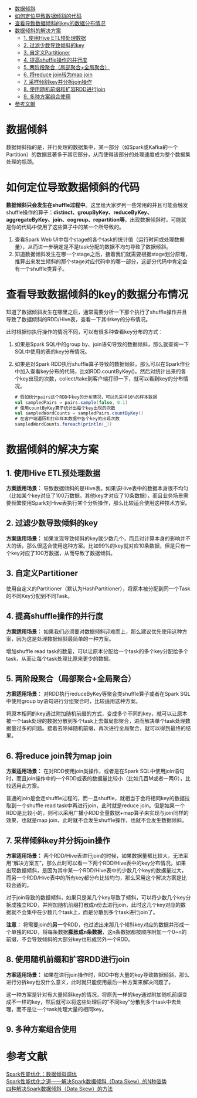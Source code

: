 * [数据倾斜](#数据倾斜)
* [如何定位导致数据倾斜的代码](#如何定位导致数据倾斜的代码)
* [查看导致数据倾斜的key的数据分布情况](#查看导致数据倾斜的key的数据分布情况)
* [数据倾斜的解决方案](#数据倾斜的解决方案)
    * [1. 使用Hive ETL预处理数据](#1-使用hive-etl预处理数据)
    * [2. 过滤少数导致倾斜的key](#2-过滤少数导致倾斜的key)
    * [3. 自定义Partitioner](#3-自定义partitioner)
    * [4. 提高shuffle操作的并行度](#4-提高shuffle操作的并行度)
    * [5. 两阶段聚合（局部聚合+全局聚合）](#5-两阶段聚合局部聚合全局聚合)
    * [6. 将reduce join转为map join](#6-将reduce-join转为map-join)
    * [7. 采样倾斜key并分拆join操作](#7-采样倾斜key并分拆join操作)
    * [8. 使用随机前缀和扩容RDD进行join](#8-使用随机前缀和扩容rdd进行join)
    * [9. 多种方案组合使用](#9-多种方案组合使用)
* [参考文献](#参考文献)

# 数据倾斜
数据倾斜指的是，并行处理的数据集中，某一部分（如Spark或Kafka的一个Partition）的数据显著多于其它部分，从而使得该部分的处理速度成为整个数据集处理的瓶颈。

# 如何定位导致数据倾斜的代码
**数据倾斜只会发生在shuffle过程中**。这里给大家罗列一些常用的并且可能会触发shuffle操作的算子：**distinct、groupByKey、reduceByKey、aggregateByKey、join、cogroup、repartition等**。出现数据倾斜时，可能就是你的代码中使用了这些算子中的某一个所导致的。
1. 查看Spark Web UI中每个stage的各个task的统计值（运行时间或处理数据量），从而进一步确定是不是task分配的数据不均匀导致了数据倾斜。
2. 知道数据倾斜发生在哪一个stage之后，接着我们就需要根据stage划分原理，推算出来发生倾斜的那个stage对应代码中的哪一部分，这部分代码中肯定会有一个shuffle类算子。

# 查看导致数据倾斜的key的数据分布情况
知道了数据倾斜发生在哪里之后，通常需要分析一下那个执行了shuffle操作并且导致了数据倾斜的RDD/Hive表，查看一下其中key的分布情况。   

此时根据你执行操作的情况不同，可以有很多种查看key分布的方式：   
1. 如果是Spark SQL中的group by、join语句导致的数据倾斜，那么就查询一下SQL中使用的表的key分布情况。  
2. 如果是对Spark RDD执行shuffle算子导致的数据倾斜，那么可以在Spark作业中加入查看key分布的代码，比如RDD.countByKey()。然后对统计出来的各个key出现的次数，collect/take到客户端打印一下，就可以看到key的分布情况。

    ```scala
    # 假如统计pairs这个RDD中key的分布情况，可以先采样10%的样本数据
    val sampledPairs = pairs.sample(false, 0.1)
    # 使用countByKey算子统计出每个key出现的次数
    val sampledWordCounts = sampledPairs.countByKey()
    # 在客户端遍历和打印样本数据中各个key的出现次数
    sampledWordCounts.foreach(println(_))
    ```

# 数据倾斜的解决方案
## 1. 使用Hive ETL预处理数据
**方案适用场景：** 导致数据倾斜的是Hive表。如果该Hive表中的数据本身很不均匀（比如某个key对应了100万数据，其他key才对应了10条数据），而且业务场景需要频繁使用Spark对Hive表执行某个分析操作，那么比较适合使用这种技术方案。
## 2. 过滤少数导致倾斜的key
**方案适用场景：** 如果发现导致倾斜的key就少数几个，而且对计算本身的影响并不大的话，那么很适合使用这种方案。比如99%的key就对应10条数据，但是只有一个key对应了100万数据，从而导致了数据倾斜。
## 3. 自定义Partitioner
使用自定义的Partitioner（默认为HashPartitioner），将原本被分配到同一个Task的不同Key分配到不同Task。
## 4. 提高shuffle操作的并行度
**方案适用场景：** 如果我们必须要对数据倾斜迎难而上，那么建议优先使用这种方案，因为这是处理数据倾斜最简单的一种方案。   

增加shuffle read task的数量，可以让原本分配给一个task的多个key分配给多个task，从而让每个task处理比原来更少的数据。
## 5. 两阶段聚合（局部聚合+全局聚合）
**方案适用场景：** 对RDD执行reduceByKey等聚合类shuffle算子或者在Spark SQL中使用group by语句进行分组聚合时，比较适用这种方案。   

将原本相同的key通过附加随机前缀的方式，变成多个不同的key，就可以让原本被一个task处理的数据分散到多个task上去做局部聚合，进而解决单个task处理数据量过多的问题。接着去除掉随机前缀，再次进行全局聚合，就可以得到最终的结果。
## 6. 将reduce join转为map join
**方案适用场景：** 在对RDD使用join类操作，或者是在Spark SQL中使用join语句时，而且join操作中的一个RDD或表的数据量比较小（比如几百M或者一两G），比较适用此方案。   

普通的join是会走shuffle过程的，而一旦shuffle，就相当于会将相同key的数据拉取到一个shuffle read task中再进行join，此时就是reduce join。但是如果一个RDD是比较小的，则可以采用广播小RDD全量数据+map算子来实现与join同样的效果，也就是map join，此时就不会发生shuffle操作，也就不会发生数据倾斜。
## 7. 采样倾斜key并分拆join操作
**方案适用场景：** 两个RDD/Hive表进行join的时候，如果数据量都比较大，无法采用“解决方案五”，那么此时可以看一下两个RDD/Hive表中的key分布情况。如果出现数据倾斜，是因为其中某一个RDD/Hive表中的少数几个key的数据量过大，而另一个RDD/Hive表中的所有key都分布比较均匀，那么采用这个解决方案是比较合适的。    

对于join导致的数据倾斜，如果只是某几个key导致了倾斜，可以将少数几个key分拆成独立RDD，并附加随机前缀打散成n份去进行join，此时这几个key对应的数据就不会集中在少数几个task上，而是分散到多个task进行join了。   

**注意：** 将需要join的**另一个**RDD，也过滤出来那几个倾斜key对应的数据并形成一个单独的RDD，将每条数据**膨胀成n条数据**，这n条数据都按顺序附加一个0~n的前缀，不会导致倾斜的大部分key也形成另外一个RDD。
## 8. 使用随机前缀和扩容RDD进行join
**方案适用场景：** 如果在进行join操作时，RDD中有大量的key导致数据倾斜，那么进行分拆key也没什么意义，此时就只能使用最后一种方案来解决问题了。 

这一种方案是针对有大量倾斜key的情况，将原先一样的key通过附加随机前缀变成不一样的key，然后就可以将这些处理后的“不同key”分散到多个task中去处理，而不是让一个task处理大量的相同key。
## 9. 多种方案组合使用


# 参考文献
[Spark性能优化：数据倾斜调优](https://www.iteblog.com/archives/1671.html)    
[Spark性能优化之道——解决Spark数据倾斜（Data Skew）的N种姿势](http://www.jasongj.com/spark/skew/)    
[四种解决Spark数据倾斜（Data Skew）的方法](https://www.iteblog.com/archives/2061.html)    